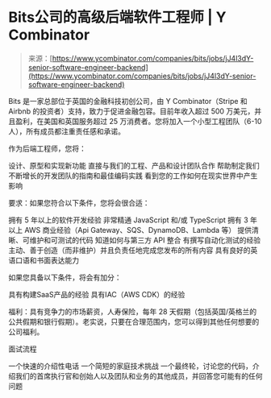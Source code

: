 <!--yml

类别：未分类

日期：2024-05-27 15:00:43

-->

# Bits公司的高级后端软件工程师 | Y Combinator

> 来源：[https://www.ycombinator.com/companies/bits/jobs/jJ4l3dY-senior-software-engineer-backend](https://www.ycombinator.com/companies/bits/jobs/jJ4l3dY-senior-software-engineer-backend)

Bits 是一家总部位于英国的金融科技初创公司，由 Y Combinator（Stripe 和 Airbnb 的投资者）支持，致力于促进金融包容。目前年收入超过 500 万美元，并且盈利，在美国和英国服务超过 25 万消费者。您将加入一个小型工程团队（6-10 人），所有成员都注重责任感和承诺。

作为后端工程师，您将：

设计、原型和实现新功能 直接与我们的工程、产品和设计团队合作 帮助制定我们不断增长的开发团队的指南和最佳编码实践 看到您的工作如何在现实世界中产生影响

要求：如果您符合以下条件，您将会很合适：

拥有 5 年以上的软件开发经验 非常精通 JavaScript 和/或 TypeScript 拥有 3 年以上 AWS 商业经验（Api Gateway、SQS、DynamoDB、Lambda 等） 提供清晰、可维护和可测试的代码 知道如何与第三方 API 整合 有撰写自动化测试的经验 主动、善于创造（而非维护）并且负责任地完成您发布的所有内容 具有良好的英语口语和书面表达能力

如果您具备以下条件，将会有加分：

具有构建SaaS产品的经验 具有IAC（AWS CDK）的经验

福利：具有竞争力的市场薪资，人寿保险，每年 28 天假期（包括英国/英格兰的公共假期和银行假期）。老实说，只要在合理范围内，您可以得到其他任何想要的公司福利。

面试流程

一个快速的介绍性电话 一个简短的家庭技术挑战 一个最终轮，讨论您的代码，介绍我们的首席执行官和创始人以及团队和业务的其他成员，并回答您可能有的任何问题
